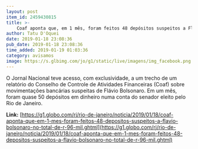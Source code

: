 ```yaml
---
layout: post
item_id: 2459430815
title: >-
    Coaf aponta que, em 1 mês, foram feitos 48 depósitos suspeitos a Flávio Bolsonaro, no total de R$ 96 mil
author: Tatu D'Oquei
date: 2019-01-18 23:08:36
pub_date: 2019-01-18 23:08:36
time_added: 2019-01-19 01:03:36
category: avisamos
image: https://s.glbimg.com/jo/g1/static/live/imagens/img_facebook.png
---
```


O Jornal Nacional teve acesso, com exclusividade, a um trecho de um relatório do Conselho de Controle de Atividades Financeiras (Coaf) sobre movimentações bancárias suspeitas de Flávio Bolsonaro. Em um mês, foram quase 50 depósitos em dinheiro numa conta do senador eleito pelo Rio de Janeiro.

**Link:** [https://g1.globo.com/rj/rio-de-janeiro/noticia/2019/01/18/coaf-aponta-que-em-1-mes-foram-feitos-48-depositos-suspeitos-a-flavio-bolsonaro-no-total-de-r-96-mil.ghtml](https://g1.globo.com/rj/rio-de-janeiro/noticia/2019/01/18/coaf-aponta-que-em-1-mes-foram-feitos-48-depositos-suspeitos-a-flavio-bolsonaro-no-total-de-r-96-mil.ghtml)

